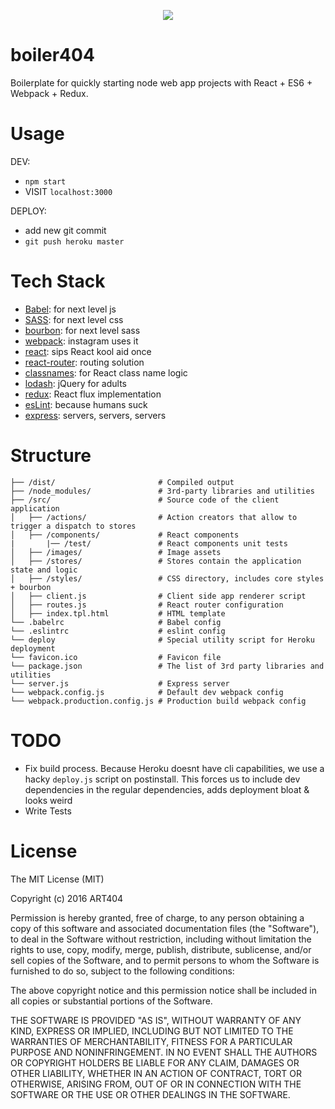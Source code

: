 <p align="center">
  <img src="https://raw.githubusercontent.com/Art404/boiler404/master/boiler404.png" />
</p>

# boiler404

Boilerplate for quickly starting node web app projects with React + ES6 + Webpack + Redux.

# Usage

DEV:

* `npm start`
* VISIT `localhost:3000`

DEPLOY:

* add new git commit
* `git push heroku master`

# Tech Stack

* [Babel](https://babeljs.io/docs/learn-es6/): for next level js
* [SASS](http://sass-lang.com/): for next level css
* [bourbon](http://bourbon.io/): for next level sass
* [webpack](https://github.com/webpack/webpack): instagram uses it
* [react](https://github.com/facebook/react): sips React kool aid once
* [react-router](https://github.com/rackt/react-router): routing solution
* [classnames](https://github.com/JedWatson/classnames): for React class name logic
* [lodash](https://lodash.com/): jQuery for adults
* [redux](http://redux.js.org/): React flux implementation
* [esLint](http://eslint.org/): because humans suck
* [express](http://expressjs.com/): servers, servers, servers

# Structure

```
├── /dist/                       # Compiled output
├── /node_modules/               # 3rd-party libraries and utilities
├── /src/                        # Source code of the client application
│   ├── /actions/                # Action creators that allow to trigger a dispatch to stores
│   ├── /components/             # React components
|       |── /test/               # React components unit tests
│   ├── /images/                 # Image assets
│   ├── /stores/                 # Stores contain the application state and logic
│   ├── /styles/                 # CSS directory, includes core styles + bourbon
│   ├── client.js                # Client side app renderer script
│   ├── routes.js                # React router configuration
│   ├── index.tpl.html           # HTML template
└── .babelrc                     # Babel config
└── .eslintrc                    # eslint config
└── deploy                       # Special utility script for Heroku deployment
└── favicon.ico                  # Favicon file
└── package.json                 # The list of 3rd party libraries and utilities
└── server.js                    # Express server
└── webpack.config.js            # Default dev webpack config
└── webpack.production.config.js # Production build webpack config
```

# TODO

* Fix build process. Because Heroku doesnt have cli capabilities, we use a hacky `deploy.js` script on postinstall. This forces us to include dev dependencies in the regular dependencies, adds deployment bloat & looks weird
* Write Tests

# License

The MIT License (MIT)

Copyright (c) 2016 ART404

Permission is hereby granted, free of charge, to any person obtaining a copy
of this software and associated documentation files (the "Software"), to deal
in the Software without restriction, including without limitation the rights
to use, copy, modify, merge, publish, distribute, sublicense, and/or sell
copies of the Software, and to permit persons to whom the Software is
furnished to do so, subject to the following conditions:

The above copyright notice and this permission notice shall be included in
all copies or substantial portions of the Software.

THE SOFTWARE IS PROVIDED "AS IS", WITHOUT WARRANTY OF ANY KIND, EXPRESS OR
IMPLIED, INCLUDING BUT NOT LIMITED TO THE WARRANTIES OF MERCHANTABILITY,
FITNESS FOR A PARTICULAR PURPOSE AND NONINFRINGEMENT. IN NO EVENT SHALL THE
AUTHORS OR COPYRIGHT HOLDERS BE LIABLE FOR ANY CLAIM, DAMAGES OR OTHER
LIABILITY, WHETHER IN AN ACTION OF CONTRACT, TORT OR OTHERWISE, ARISING FROM,
OUT OF OR IN CONNECTION WITH THE SOFTWARE OR THE USE OR OTHER DEALINGS IN
THE SOFTWARE.
